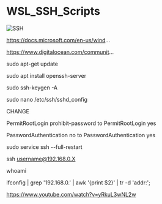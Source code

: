 # WSL_SSH_Scripts

![SSH](https://www.hostinger.com/tutorials/wp-content/uploads/sites/2/2017/03/ssh-big.png)

https://docs.microsoft.com/en-us/wind...

https://www.digitalocean.com/communit...

sudo apt-get update

sudo apt install openssh-server

sudo ssh-keygen -A

sudo nano /etc/ssh/sshd_config

CHANGE

PermitRootLogin prohibit-password to PermitRootLogin yes 

PasswordAuthentication no to PasswordAuthentication yes

sudo service ssh --full-restart

ssh username@192.168.0.X

whoami

ifconfig | grep '192.168.0.' | awk '{print $2}' | tr -d 'addr:';

https://www.youtube.com/watch?v=yRkuL3wNL2w

